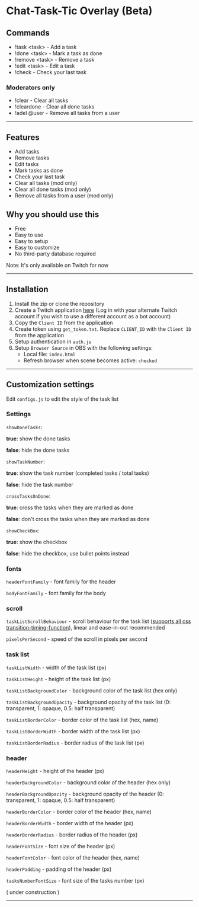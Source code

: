 # Chat-Task-Tic Overlay (Beta)

## Commands

-    !task \<task\> - Add a task
-    !done \<task\> - Mark a task as done
-    !remove \<task\> - Remove a task
-    !edit \<task\> - Edit a task
-    !check - Check your last task

### Moderators only

-    !clear - Clear all tasks
-    !cleardone - Clear all done tasks
-    !adel @user - Remove all tasks from a user

---

## Features

-    Add tasks
-    Remove tasks
-    Edit tasks
-    Mark tasks as done
-    Check your last task
-    Clear all tasks (mod only)
-    Clear all done tasks (mod only)
-    Remove all tasks from a user (mod only)

## Why you should use this

-    Free
-    Easy to use
-    Easy to setup
-    Easy to customize
-    No third-party database required

Note: It's only available on Twitch for now

---

## Installation

1. Install the zip or clone the repository
2. Create a Twitch application [here](https://dev.twitch.tv/console/apps) \(Log in with your alternate Twitch account if you wish to use a different account as a bot account\)
3. Copy the `Client ID` from the application
4. Create token using `get_token.txt`. Replace `CLIENT_ID` with the `Client ID` from the application
5. Setup authentication in `auth.js`
6. Setup `Browser Source` in OBS with the following settings:
     - Local file: `index.html`
     - Refresh browser when scene becomes active: `checked`

---

## Customization settings

Edit `configs.js` to edit the style of the task list

### Settings

`showDoneTasks`:

**true**: show the done tasks

**false**: hide the done tasks

`showTaskNumber`:

**true**: show the task number (completed tasks / total tasks)

**false**: hide the task number

`crossTasksOnDone`:

**true**: cross the tasks when they are marked as done

**false**: don't cross the tasks when they are marked as done

`showCheckBox`:

**true**: show the checkbox

**false**: hide the checkbox, use bullet points instead

### fonts

`headerFontFamily` - font family for the header

`bodyFontFamily` - font family for the body

### scroll

`taskListScrollBehaviour` - scroll behaviour for the task list \([supports all css transition-timing-function](https://www.w3schools.com/css/css3_transitions.asp)\), linear and ease-in-out recommended

`pixelsPerSecond` - speed of the scroll in pixels per second

### task list

`taskListWidth` - width of the task list (px)

`taskListHeight` - height of the task list (px)

`taskListBackgroundColor` - background color of the task list (hex only)

`taskListBackgroundOpacity` - background opacity of the task list (0: transparent, 1: opaque, 0.5: half transparent)

`taskListBorderColor` - border color of the task list (hex, name)

`taskListBorderWidth` - border width of the task list (px)

`taskListBorderRadius` - border radius of the task list (px)

### header

`headerHeight` - height of the header (px)

`headerBackgroundColor` - background color of the header (hex only)

`headerBackgroundOpacity` - background opacity of the header (0: transparent, 1: opaque, 0.5: half transparent)

`headerBorderColor` - border color of the header (hex, name)

`headerBorderWidth` - border width of the header (px)

`headerBorderRadius` - border radius of the header (px)

`headerFontSize` - font size of the header (px)

`headerFontColor` - font color of the header (hex, name)

`headerPadding` - padding of the header (px)

`tasksNumberFontSize` - font size of the tasks number (px)

( under construction )

---
